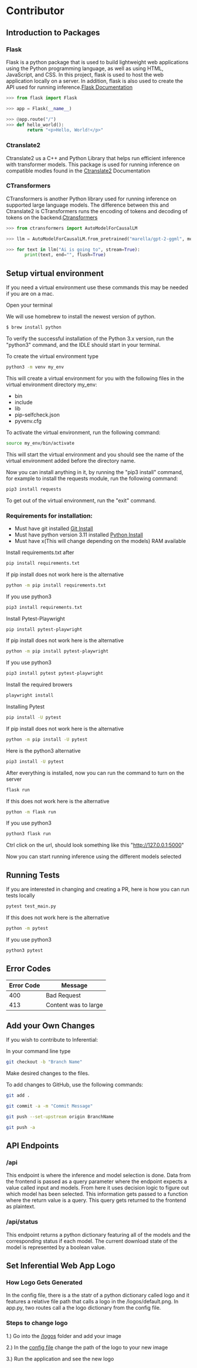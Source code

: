 # Contributor

## Introduction to Packages

### Flask

Flask is a python package that is used to build lightweight web applications using the Python programming language, as well as using HTML, JavaScript, and CSS. In this project, flask is used to host the web application locally on a server. In addition, flask is also used to create the API used for running inference.[Flask Documentation](https://pypi.org/project/Flask/)

```python
>>> from flask import Flask

>>> app = Flask(__name__)

>>> @app.route("/")
>>> def hello_world():
        return "<p>Hello, World!</p>"
```

### Ctranslate2

Ctranslate2 us a C++ and Python Library that helps run efficient inference with transformer models. This package is used for running inference on compatible modles found in the [Ctranslate2](https://github.com/OpenNMT/CTranslate2) Documentation

### CTransformers

CTransformers is another Python library used for running inference on supported large language models. The difference between this and Ctranslate2 is CTransformers runs the encoding of tokens and decoding of tokens on the backend.[Ctransformers](https://github.com/marella/ctransformers)

```python
>>> from ctransformers import AutoModelForCausalLM

>>> llm = AutoModelForCausalLM.from_pretrained("marella/gpt-2-ggml", model_file="ggml-model.bin")

>>> for text in llm("Ai is going to", stream=True):
       print(text, end="", flush=True)
```

## Setup virtual environment

If you need a virtual environment use these commands this may be needed if you are on a mac.

Open your terminal

We will use homebrew to install the newest version of python.

```sh
$ brew install python
```

To verify the successful installation of the Python 3.x version, run the "python3" command, and the IDLE should start in your terminal.

To create the virtual environment type

```sh
python3 -m venv my_env
```

This will create a virtual environment for you with the following files in the virtual environment directory my_env:

- bin
- include
- lib
- pip-selfcheck.json
- pyvenv.cfg

To activate the virtual environment, run the following command:

```sh
source my_env/bin/activate
```

This will start the virtual environment and you should see the name of the virtual environment added before the directory name.

Now you can install anything in it, by running the "pip3 install" command, for example to install the requests module, run the following command:

```sh
pip3 install requests
```

To get out of the virtual environment, run the "exit" command.

### Requirements for installation:

- Must have git installed [Git Install](https://git-scm.com/book/en/v2/Getting-Started-Installing-Git)
- Must have python version 3.11 installed [Python Install](https://www.python.org/downloads/)
- Must have x(This will change depending on the models) RAM available

Install requirements.txt after

```sh
pip install requirements.txt
```

If pip install does not work here is the alternative

```sh
python -m pip install requirements.txt
```

If you use python3

```sh
pip3 install requirements.txt
```

Install Pytest-Playwright

```sh
pip install pytest-playwright
```

If pip install does not work here is the alternative

```sh
python -m pip install pytest-playwright
```

If you use python3

```sh
pip3 install pytest pytest-playwright
```

Install the required browers

```sh
playwright install
```

Installing Pytest

```sh
pip install -U pytest
```

If pip install does not work here is the alternative

```sh
python -m pip install -U pytest
```

Here is the python3 alternative

```sh
pip3 install -U pytest
```

After everything is installed, now you can run the command to turn on the server

```sh
flask run
```

If this does not work here is the alternative

```sh
python -m flask run
```

If you use python3

```sh
python3 flask run
```

Ctrl click on the url, should look something like this "http://127.0.0.1:5000"

Now you can start running inference using the different models selected

## Running Tests

If you are interested in changing and creating a PR, here is how you can run tests locally

```sh
pytest test_main.py
```

If this does not work here is the alternative

```sh
python -m pytest
```

If you use python3

```sh
python3 pytest
```

## Error Codes

| Error Code | Message              |
| ---------- | -------------------- |
| 400        | Bad Request          |
| 413        | Content was to large |

## Add your Own Changes

If you wish to contribute to Inferential:

In your command line type

```sh
git checkout -b "Branch Name"
```

Make desired changes to the files.

To add changes to GitHub, use the following commands:

```sh
git add .
```

```sh
git commit -a -m "Commit Message"
```

```sh
git push --set-upstream origin BranchName
```

```sh
git push -a
```

## API Endpoints

### /api

This endpoint is where the inference and model selection is done. Data from the frontend is passed as a query parameter where the endpoint expects a value called input and models. From here it uses decision logic to figure out which model has been selected. This information gets passed to a function where the return value is a query. This query gets returned to the frontend as plaintext.

### /api/status

This endpoint returns a python dictionary featuring all of the models and the corresponding status if each model. The current download state of the model is represented by a boolean value.

## Set Inferential Web App Logo

### How Logo Gets Generated

In the config file, there is a the statr of a python dictionary called logo and it features a relative file path that calls a logo in the /logos/default.png. In app.py, two routes call a the logo dictionary from the config file.

### Steps to change logo

1.) Go into the [/logos](https://github.com/jncraton/inferential/tree/main/static/logos) folder and add your image

2.) In the [config file](https://github.com/jncraton/inferential/blob/main/config.yml) change the path of the logo to your new image

3.) Run the application and see the new logo
